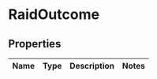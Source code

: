 

# RaidOutcome


## Properties

| Name | Type | Description | Notes |
|------------ | ------------- | ------------- | -------------|



